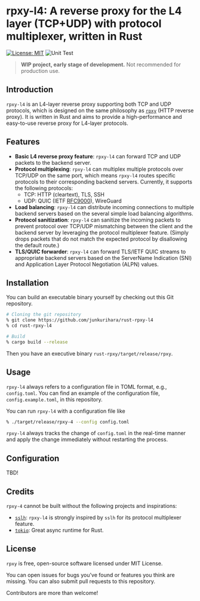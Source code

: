 # rpxy-l4: A reverse proxy for the L4 layer (TCP+UDP) with protocol multiplexer, written in Rust

[![License: MIT](https://img.shields.io/badge/License-MIT-blue.svg)](LICENSE)
![Unit Test](https://github.com/junkurihara/rust-rpxy-l4/actions/workflows/ci.yml/badge.svg)

> **WIP project, early stage of development.**
> Not recommended for production use.

## Introduction

`rpxy-l4` is an L4-layer reverse proxy supporting both TCP and UDP protocols, which is designed on the same philosophy as [`rpxy`](https://github.com/junkurihara/rust-rpxy) (HTTP reverse proxy). It is written in Rust and aims to provide a high-performance and easy-to-use reverse proxy for L4-layer protocols.

## Features

- **Basic L4 reverse proxy feature**: `rpxy-l4` can forward TCP and UDP packets to the backend server.
- **Protocol multiplexing**: `rpxy-l4` can multiplex multiple protocols over TCP/UDP on the same port, which means `rpxy-l4` routes specific protocols to their corresponding backend servers. Currently, it supports the following protocols:
  - TCP: HTTP (cleartext), TLS, SSH
  - UDP: QUIC (IETF [RFC9000](https://datatracker.ietf.org/doc/html/rfc9000)), WireGuard
- **Load balancing**: `rpxy-l4` can distribute incoming connections to multiple backend servers based on the several simple load balancing algorithms.
- **Protocol sanitization**: `rpxy-l4` can sanitize the incoming packets to prevent protocol over TCP/UDP mismatching between the client and the backend server by leveraging the protocol multiplexer feature. (Simply drops packets that do not match the expected protocol by disallowing the default route.)
- **TLS/QUIC forwarder**: `rpxy-l4` can forward TLS/IETF QUIC streams to appropriate backend servers based on the ServerName Indication (SNI) and Application Layer Protocol Negotiation (ALPN) values.
<!-- - [TODO:] **TLS/QUIC Encrypted Client Hello (ECH) proxy**: `rpxy-l4` works as a proxy to serve TLS/QUIC streams with IETF-Draft Encrypted Client Hello. In other words, `rpxy-l4` hosts ECH private keys and decrypts the ECH-encrypted Client Hello to route the stream to the appropriate backend server. -->

## Installation

You can build an executable binary yourself by checking out this Git repository.

```bash
# Cloning the git repository
% git clone https://github.com/junkurihara/rust-rpxy-l4
% cd rust-rpxy-l4

# Build
% cargo build --release
```

Then you have an executive binary `rust-rpxy/target/release/rpxy`.

## Usage

`rpxy-l4` always refers to a configuration file in TOML format, e.g., `config.toml`. You can find an example of the configuration file, `config.example.toml`, in this repository.

You can run `rpxy-l4` with a configuration file like

```bash
% ./target/release/rpxy-4 --config config.toml
```

`rpxy-l4` always tracks the change of `config.toml` in the real-time manner and apply the change immediately without restarting the process.

## Configuration

TBD!

## Credits

`rpxy-4` cannot be built without the following projects and inspirations:

- [`sslh`](https://github.com/yrutschle/sslh): `rpxy-l4` is strongly inspired by `sslh` for its protocol multiplexer feature.
- [`tokio`](https://github.com/tokio-rs/tokio): Great async runtime for Rust.

## License

`rpxy` is free, open-source software licensed under MIT License.

You can open issues for bugs you've found or features you think are missing. You can also submit pull requests to this repository.

Contributors are more than welcome!

